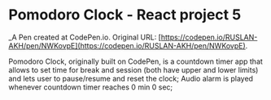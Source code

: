 # Pomodoro Clock - React project 5
 _A Pen created at CodePen.io. Original URL: [https://codepen.io/RUSLAN-AKH/pen/NWKovpE](https://codepen.io/RUSLAN-AKH/pen/NWKovpE).

Pomodoro Clock, originally built on CodePen, is a countdown timer app that allows to set time for break and session (both have upper and lower limits) and lets user to pause/resume and reset the clock; Audio alarm is played whenever countdown timer reaches 0 min 0 sec;